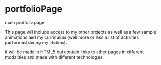 # portfolioPage
main protfolio page 

This page will include access to my other projects as well as a few sample animations and my curriculum
(well more or less a list of activities performed during my lifetime).

it will be made in HTML5 but contain links to other pages in different modalities and made with different technologies.
